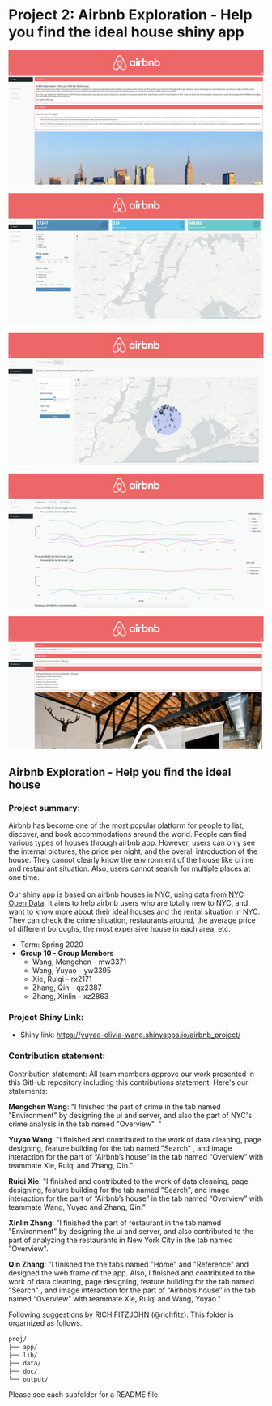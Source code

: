 # Project 2: Airbnb Exploration - Help you find the ideal house shiny app

![screenshot](doc/home.png)

![screenshot](doc/search.png)

![screenshot](doc/environment.png)

![screenshot](doc/summary.png)

![screenshot](doc/references.png)

## Airbnb Exploration - Help you find the ideal house


### Project summary:
Airbnb has become one of the most popular platform for people to list, discover, and book accommodations around the world. People can find various types of houses through airbnb app. However, users can only see the internal pictures, the price per night, and the overall introduction of the house. They cannot clearly know the environment of the house like crime and restaurant situation. Also, users cannot search for multiple places at one time. 
</br>
</br>Our shiny app is based on airbnb houses in NYC, using data from [NYC Open Data](https://opendata.cityofnewyork.us/). It aims to help airbnb users who are totally new to NYC, and want to know more about their ideal houses and the rental situation in NYC. They can check the crime situation, restaurants around, the average price of different boroughs, the most expensive house in each area, etc.

+ Term: Spring 2020
+ **Group 10 - Group Members**
	+ Wang, Mengchen - mw3371
	+ Wang, Yuyao - yw3395
	+ Xie, Ruiqi - rx2171
	+ Zhang, Qin - qz2387
	+ Zhang, Xinlin - xz2863


### Project Shiny Link:
+ Shiny link: https://yuyao-olivia-wang.shinyapps.io/airbnb_project/



### Contribution statement: 
Contribution statement: All team members approve our work presented in this GitHub repository including this contributions statement. Here's our statements:

**Mengchen Wang**: "I finished the part of crime in the tab named "Environment" by designing the ui and server, and also the part of NYC's crime analysis in the tab named "Overview". "

**Yuyao Wang**: "I finished and contributed to the work of data cleaning, page designing, feature building for the tab named "Search" , and image interaction for the part of “Airbnb’s house” in the tab named “Overview” with teammate Xie, Ruiqi and Zhang, Qin.”

**Ruiqi Xie**: "I finished and contributed to the work of data cleaning, page designing, feature building for the tab named "Search", and image interaction for the part of “Airbnb’s house” in the tab named “Overview”  with teammate Wang, Yuyao and Zhang, Qin.”

**Xinlin Zhang**: "I finished the part of restaurant in the tab named "Environment" by designing the ui and server, and also contributed to the part of analyzing the restaurants in New York City in the tab named "Overview".

**Qin Zhang**: "I finished the the tabs named "Home" and "Reference" and designed the web frame of the app. Also, I finished and contributed to the work of data cleaning, page designing, feature building for the tab named "Search" , and image interaction for the part of “Airbnb’s house” in the tab named “Overview” with teammate Xie, Ruiqi and Wang, Yuyao."


Following [suggestions](http://nicercode.github.io/blog/2013-04-05-projects/) by [RICH FITZJOHN](http://nicercode.github.io/about/#Team) (@richfitz). This folder is orgarnized as follows.

```
proj/
├── app/
├── lib/
├── data/
├── doc/
└── output/
```

Please see each subfolder for a README file.

